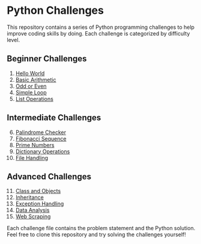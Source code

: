 # Python Challenges

This repository contains a series of Python programming challenges to help improve coding skills by doing. Each challenge is categorized by difficulty level.

## Beginner Challenges
1. [Hello World](Beginner/01_hello_world.py)
2. [Basic Arithmetic](Beginner/02_basic_arithmetic.py)
3. [Odd or Even](Beginner/03_odd_or_even.py)
4. [Simple Loop](Beginner/04_simple_loop.py)
5. [List Operations](Beginner/05_list_operations.py)

## Intermediate Challenges
6. [Palindrome Checker](Intermediate/06_palindrome_checker.py)
7. [Fibonacci Sequence](Intermediate/07_fibonacci_sequence.py)
8. [Prime Numbers](Intermediate/08_prime_numbers.py)
9. [Dictionary Operations](Intermediate/09_dictionary_operations.py)
10. [File Handling](Intermediate/10_file_handling.py)

## Advanced Challenges
11. [Class and Objects](Advanced/11_class_and_objects.py)
12. [Inheritance](Advanced/12_inheritance.py)
13. [Exception Handling](Advanced/13_exception_handling.py)
14. [Data Analysis](Advanced/14_data_analysis.py)
15. [Web Scraping](Advanced/15_web_scraping.py)


Each challenge file contains the problem statement and the Python solution. Feel free to clone this repository and try solving the challenges yourself!
